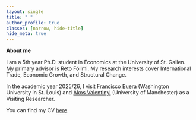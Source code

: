```yaml
---
layout: single
title: " "
author_profile: true
classes: [narrow, hide-title]
hide_meta: true
---
```


**About me**

I am a 5th year Ph.D. student in Economics at the University of St. Gallen. My primary advisor is Reto Föllmi. My research interests cover International Trade, Economic Growth, and Structural Change.

In the academic year 2025/26, I visit
<a href="https://sites.google.com/site/fjbuera/" target="_blank" rel="noopener">Francisco Buera</a> (Washington University in St. Louis) and 
<a href="https://sites.google.com/site/valentinyiakos/" target="_blank" rel="noopener">Ákos Valentinyi</a> (University of Manchester) as a Visiting Researcher.

You can find my CV <a href="/files/Academic_CV.pdf" target="_blank" rel="noopener">here</a>.
